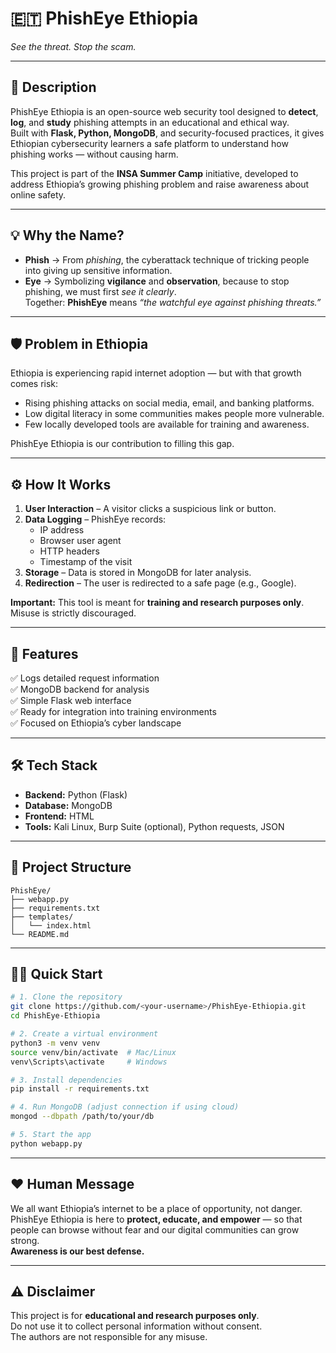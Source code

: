 # 🇪🇹 PhishEye Ethiopia
*See the threat. Stop the scam.*

---

## 📌 Description
PhishEye Ethiopia is an open-source web security tool designed to **detect**, **log**, and **study** phishing attempts in an educational and ethical way.  
Built with **Flask, Python, MongoDB**, and security-focused practices, it gives Ethiopian cybersecurity learners a safe platform to understand how phishing works — without causing harm.

This project is part of the **INSA Summer Camp** initiative, developed to address Ethiopia’s growing phishing problem and raise awareness about online safety.

---

## 💡 Why the Name?
- **Phish** → From *phishing*, the cyberattack technique of tricking people into giving up sensitive information.  
- **Eye** → Symbolizing **vigilance** and **observation**, because to stop phishing, we must first *see it clearly*.  
Together: **PhishEye** means *“the watchful eye against phishing threats.”*

---

## 🛡️ Problem in Ethiopia
Ethiopia is experiencing rapid internet adoption — but with that growth comes risk:  
- Rising phishing attacks on social media, email, and banking platforms.  
- Low digital literacy in some communities makes people more vulnerable.  
- Few locally developed tools are available for training and awareness.  

PhishEye Ethiopia is our contribution to filling this gap.

---

## ⚙️ How It Works
1. **User Interaction** – A visitor clicks a suspicious link or button.  
2. **Data Logging** – PhishEye records:
   - IP address  
   - Browser user agent  
   - HTTP headers  
   - Timestamp of the visit  
3. **Storage** – Data is stored in MongoDB for later analysis.  
4. **Redirection** – The user is redirected to a safe page (e.g., Google).  

**Important:** This tool is meant for **training and research purposes only**. Misuse is strictly discouraged.

---

## 🚀 Features
✅ Logs detailed request information  
✅ MongoDB backend for analysis  
✅ Simple Flask web interface  
✅ Ready for integration into training environments  
✅ Focused on Ethiopia’s cyber landscape

---

## 🛠️ Tech Stack
- **Backend:** Python (Flask)  
- **Database:** MongoDB  
- **Frontend:** HTML  
- **Tools:** Kali Linux, Burp Suite (optional), Python requests, JSON

---

## 📂 Project Structure
```
PhishEye/
├── webapp.py
├── requirements.txt
├── templates/
│   └── index.html
└── README.md
```

---

## 🏃‍♂️ Quick Start
```bash
# 1. Clone the repository
git clone https://github.com/<your-username>/PhishEye-Ethiopia.git
cd PhishEye-Ethiopia

# 2. Create a virtual environment
python3 -m venv venv
source venv/bin/activate  # Mac/Linux
venv\Scripts\activate     # Windows

# 3. Install dependencies
pip install -r requirements.txt

# 4. Run MongoDB (adjust connection if using cloud)
mongod --dbpath /path/to/your/db

# 5. Start the app
python webapp.py
```

---

## ❤️ Human Message
We all want Ethiopia’s internet to be a place of opportunity, not danger.  
PhishEye Ethiopia is here to **protect, educate, and empower** — so that people can browse without fear and our digital communities can grow strong.  
**Awareness is our best defense.**

---

## ⚠️ Disclaimer
This project is for **educational and research purposes only**.  
Do not use it to collect personal information without consent.  
The authors are not responsible for any misuse.
